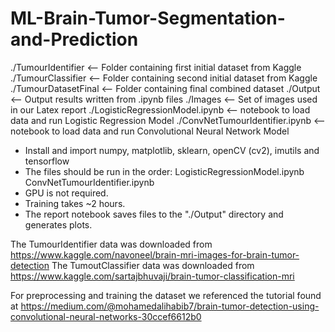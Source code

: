 # ML-Brain-Tumor-Segmentation-and-Prediction
./TumourIdentifier <-- Folder containing first initial dataset from Kaggle
./TumourClassifier <-- Folder containing second initial dataset from Kaggle
./TumourDatasetFinal <-- Folder containing final combined dataset
./Output <-- Output results written from .ipynb files
./Images <-- Set of images used in our Latex report
./LogisticRegressionModel.ipynb <-- notebook to load data and run Logistic Regression Model
./ConvNetTumourIdentifier.ipynb <-- notebook to load data and run Convolutional Neural Network Model

* Install and import numpy, matplotlib, sklearn, openCV (cv2), imutils and tensorflow
* The files should be run in the order: 
    LogisticRegressionModel.ipynb
    ConvNetTumourIdentifier.ipynb
* GPU is not required. 
* Training takes ~2 hours. 
* The report notebook saves files to the "./Output" directory and generates plots.

The TumourIdentifier data was downloaded from https://www.kaggle.com/navoneel/brain-mri-images-for-brain-tumor-detection
The TumoutClassifier data was downloaded from https://www.kaggle.com/sartajbhuvaji/brain-tumor-classification-mri

For preprocessing and training the dataset we referenced the tutorial found at https://medium.com/@mohamedalihabib7/brain-tumor-detection-using-convolutional-neural-networks-30ccef6612b0
